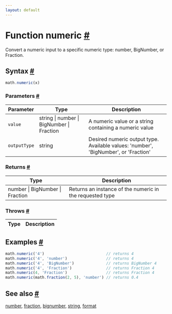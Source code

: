 ```yaml
---
layout: default
---
```


<!-- Note: This file is automatically generated from source code comments. Changes made in this file will be overridden. -->

<h1 id="function-numeric">Function numeric <a href="#function-numeric" title="Permalink">#</a></h1>

Convert a numeric input to a specific numeric type: number, BigNumber, or Fraction.


<h2 id="syntax">Syntax <a href="#syntax" title="Permalink">#</a></h2>

```js
math.numeric(x)
```

<h3 id="parameters">Parameters <a href="#parameters" title="Permalink">#</a></h3>

Parameter | Type | Description
--------- | ---- | -----------
`value` | string &#124; number &#124; BigNumber &#124; Fraction |  A numeric value or a string containing a numeric value
`outputType` | string |  Desired numeric output type. Available values: 'number', 'BigNumber', or 'Fraction'

<h3 id="returns">Returns <a href="#returns" title="Permalink">#</a></h3>

Type | Description
---- | -----------
number &#124; BigNumber &#124; Fraction |  Returns an instance of the numeric in the requested type


<h3 id="throws">Throws <a href="#throws" title="Permalink">#</a></h3>

Type | Description
---- | -----------


<h2 id="examples">Examples <a href="#examples" title="Permalink">#</a></h2>

```js
math.numeric('4')                           // returns 4
math.numeric('4', 'number')                 // returns 4
math.numeric('4', 'BigNumber')              // returns BigNumber 4
math.numeric('4', 'Fraction')               // returns Fraction 4
math.numeric(4, 'Fraction')                 // returns Fraction 4
math.numeric(math.fraction(2, 5), 'number') // returns 0.4
```


<h2 id="see-also">See also <a href="#see-also" title="Permalink">#</a></h2>

[number](number.html),
[fraction](fraction.html),
[bignumber](bignumber.html),
[string](string.html),
[format](format.html)
